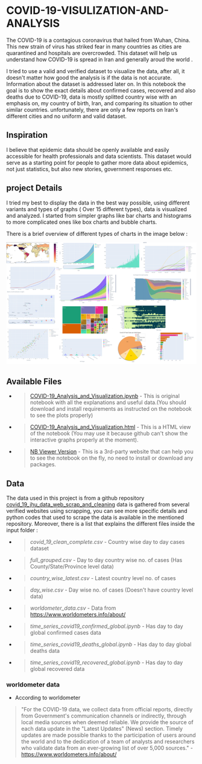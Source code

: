 # COVID-19-VISULIZATION-AND-ANALYSIS
The COVID-19 is a contagious coronavirus that hailed from Wuhan, China. This new strain of virus has striked fear in many countries as cities are quarantined and hospitals are overcrowded. This dataset will help us understand how COVID-19 is spread in Iran and generally aroud the world .

I tried to use a valid and verified dataset to visualize the data, after all, it doesn't matter how good the analysis is if the data is not accurate. Information about the dataset is addressed later on. In this notebook the goal is to show the exact details about confirmed cases,  recovered and also deaths due to COVID-19, data is mostly splitted country wise with an emphasis on, my country of birth,  Iran, and comparing its situation to other similar countries. unfortunately, there are only a few reports on Iran's different cities and no uniform and valid dataset.

## Inspiration

I believe that epidemic data should be openly available and easily accessible for health professionals and data scientists. This dataset would serve as a starting point for people to gather more data about epidemics, not just statistics, but also new stories, government responses etc.

## project Details

I tried my best to display the data in the best way possible, using different variants and types of graphs ( Over 15 different types), data is visualized and analyzed. I started from simpler graphs like bar charts and histograms to more complicated ones like box charts and bubble charts.

There is a brief overview of different types of charts in the image below :

![alt text](https://github.com/prishitakapoor/COVID-19-VISULIZATION-AND-ANALYSIS/blob/main/graphs.png)


## Available Files


* > [COVID-19_Analysis_and_Visualization.ipynb](https://github.com/prishitakapoor/COVID-19_Analysis_and_Visualization/blob/master/COVID-19_Analysis_and_Visualization.ipynb) - This is original notebook with all the explanations and useful data.(You should download and install requirements as instructed on the notebook to see the plots properly)

* > [COVID-19_Analysis_and_Visualization.html](https://github.com/prishitakapoor/COVID-19_Analysis_and_Visualization/blob/master/COVID-19_Analysis_and_Visualization.html) - This is a HTML view of the notebook (You may use it because github can't show the interactive graphs properly at the moment).

* > [NB Viewer Version](https://nbviewer.jupyter.org/github/prishitakapoor/COVID-19_Analysis_and_Visualization/blob/master/COVID-19_Analysis_and_Visualization.ipynb) - This is a 3rd-party website that can help you to see the notebook on the fly, no need to install or download any packages.


## Data

The data used in this project is from a github repository [covid_19_jhu_data_web_scrap_and_cleaning](https://github.com/imdevskp/covid_19_jhu_data_web_scrap_and_cleaning) data is gathered from several verified websites using scrapping, you can see more specific details and python codes that used to scrape the data is available in the mentioned repository. Moreover, there is a list that explains the different files inside the input folder :

   
* > *covid_19_clean_complete.csv* - Country wise day to day cases dataset  

* > *full_grouped.csv* - Day to day country wise no. of cases (Has County/State/Province level data)  
* > *country_wise_latest.csv* - Latest country level no. of cases  
* > *day_wise.csv* - Day wise no. of cases (Doesn't have country level data)  
  
* > *worldometer_data.csv* - Data from https://www.worldometers.info/about/
   
* > *time_series_covid19_confirmed_global.ipynb* - Has day to day global confirmed cases data  
* > *time_series_covid19_deaths_global.ipynb* - Has day to day global deaths data  
* > *time_series_covid19_recovered_global.ipynb* - Has day to day global recovered data  
    
    
### worldometer data
* According to worldometer 
> "For the COVID-19 data, we collect data from official reports, directly from Government's communication channels or indirectly, through local media sources when deemed reliable. We provide the source of each data update in the "Latest Updates" (News) section. Timely updates are made possible thanks to the participation of users around the world and to the dedication of a team of analysts and researchers who validate data from an ever-growing list of over 5,000 sources." - https://www.worldometers.info/about/
